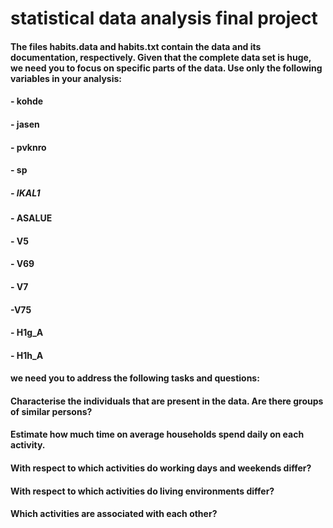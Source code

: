 # statistical data analysis final project 
#### The files habits.data and habits.txt contain the data and its documentation, respectively. Given that the complete data set is huge, we need you to focus on specific parts of the data. Use only the following variables in your analysis:
#### - kohde
#### - jasen
#### - pvknro
#### - sp
##### - IKAL1
#### - ASALUE
#### - V5
#### - V69
#### - V7
#### -V75
#### - H1g_A
#### - H1h_A
#### we need you to address the following tasks and questions:

#### Characterise the individuals that are present in the data. Are there groups of similar persons?
#### Estimate how much time on average households spend daily on each activity.
#### With respect to which activities do working days and weekends differ?
#### With respect to which activities do living environments differ?
#### Which activities are associated with each other?
